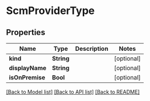 # ScmProviderType

## Properties
Name | Type | Description | Notes
------------ | ------------- | ------------- | -------------
**kind** | **String** |  | [optional] 
**displayName** | **String** |  | [optional] 
**isOnPremise** | **Bool** |  | [optional] 

[[Back to Model list]](../README.md#documentation-for-models) [[Back to API list]](../README.md#documentation-for-api-endpoints) [[Back to README]](../README.md)


